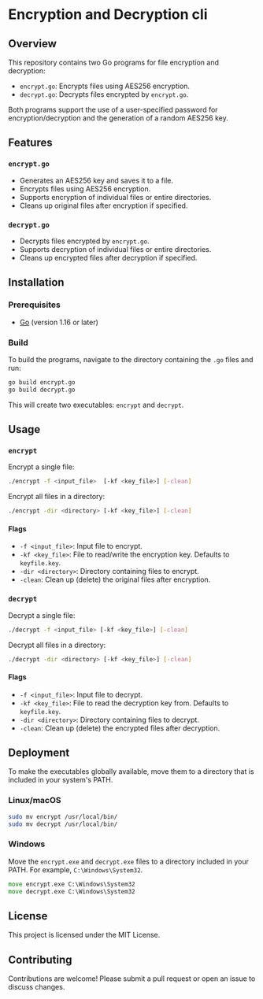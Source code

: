 # Encryption and Decryption cli

## Overview

This repository contains two Go programs for file encryption and decryption:

- `encrypt.go`: Encrypts files using AES256 encryption.
- `decrypt.go`: Decrypts files encrypted by `encrypt.go`.

Both programs support the use of a user-specified password for encryption/decryption and the generation of a random AES256 key.

## Features

### `encrypt.go`

- Generates an AES256 key and saves it to a file.
- Encrypts files using AES256 encryption.
- Supports encryption of individual files or entire directories.
- Cleans up original files after encryption if specified.

### `decrypt.go`

- Decrypts files encrypted by `encrypt.go`.
- Supports decryption of individual files or entire directories.
- Cleans up encrypted files after decryption if specified.

## Installation

### Prerequisites

- [Go](https://golang.org/dl/) (version 1.16 or later)

### Build

To build the programs, navigate to the directory containing the `.go` files and run:

```bash
go build encrypt.go
go build decrypt.go
```

This will create two executables: `encrypt` and `decrypt`.

## Usage

### `encrypt`

Encrypt a single file:

```bash
./encrypt -f <input_file>  [-kf <key_file>] [-clean]
```

Encrypt all files in a directory:

```bash
./encrypt -dir <directory> [-kf <key_file>] [-clean]
```

#### Flags

- `-f <input_file>`: Input file to encrypt.
- `-kf <key_file>`: File to read/write the encryption key. Defaults to `keyfile.key`.
- `-dir <directory>`: Directory containing files to encrypt.
- `-clean`: Clean up (delete) the original files after encryption.

### `decrypt`

Decrypt a single file:

```bash
./decrypt -f <input_file> [-kf <key_file>] [-clean]
```

Decrypt all files in a directory:

```bash
./decrypt -dir <directory> [-kf <key_file>] [-clean]
```

#### Flags

- `-f <input_file>`: Input file to decrypt.
- `-kf <key_file>`: File to read the decryption key from. Defaults to `keyfile.key`.
- `-dir <directory>`: Directory containing files to decrypt.
- `-clean`: Clean up (delete) the encrypted files after decryption.

## Deployment

To make the executables globally available, move them to a directory that is included in your system's PATH.

### Linux/macOS

```bash
sudo mv encrypt /usr/local/bin/
sudo mv decrypt /usr/local/bin/
```

### Windows

Move the `encrypt.exe` and `decrypt.exe` files to a directory included in your PATH. For example, `C:\Windows\System32`.

```cmd
move encrypt.exe C:\Windows\System32
move decrypt.exe C:\Windows\System32
```

## License

This project is licensed under the MIT License.

## Contributing

Contributions are welcome! Please submit a pull request or open an issue to discuss changes.
